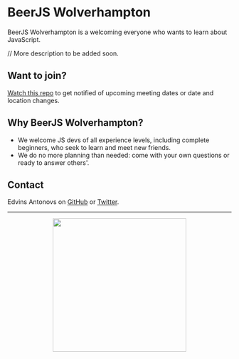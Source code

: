 # BeerJS Wolverhampton

BeerJS Wolverhampton is a welcoming everyone who wants to learn about JavaScript. 

// More description to be added soon.

Want to join?
-------------

[Watch this repo](https://github.com/beerjs/wolverhampton/watchers) to get notified of upcoming meeting dates or date and location changes.


Why BeerJS Wolverhampton?
--------------

* We welcome JS devs of all experience levels, including complete beginners, who seek to learn and meet new friends. 
* We do no more planning than needed: come with your own questions or ready to answer others'. 

Contact
-------

Edvins Antonovs on [GitHub](https://github.com/ummahusla) or [Twitter](https://twitter.com/edvinsantonovs).

-------

<p align="center">
  <img height="300" src="https://secure.gravatar.com/avatar/43c360c53b793cfb13f77efcee3bd5cb?s=420&d=https://a248.e.akamai.net/assets.github.com%2Fimages%2Fgravatars%2Fgravatar-org-420.png">
</p>
